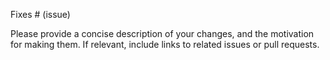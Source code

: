 Fixes # (issue)

Please provide a concise description of your changes, and the motivation for making them.
If relevant, include links to related issues or pull requests.
